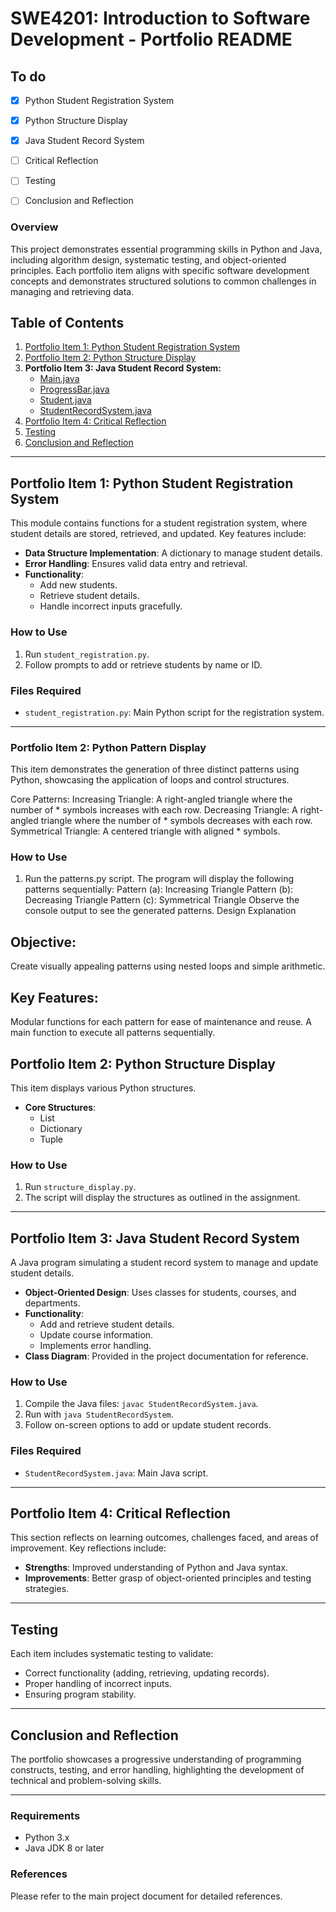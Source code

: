 # SWE4201: Introduction to Software Development - Portfolio README

## To do
* [x] Python Student Registration System

* [x] Python Structure Display

* [x] Java Student Record System

* [ ] Critical Reflection

* [ ] Testing

* [ ] Conclusion and Reflection

### Overview
This project demonstrates essential programming skills in Python and Java, including algorithm design, systematic testing, and object-oriented principles. Each portfolio item aligns with specific software development concepts and demonstrates structured solutions to common challenges in managing and retrieving data.

## Table of Contents
1. [Portfolio Item 1: Python Student Registration System](#portfolio-item-1)
2. [Portfolio Item 2: Python Structure Display](#portfolio-item-2)
3. **Portfolio Item 3: Java Student Record System:**
    - [Main.java](/APR24-SWE4201-Introduction-to-Software-Development/blob/main/Programs/Java/Main.java)
    - [ProgressBar.java](/APR24-SWE4201-Introduction-to-Software-Development/blob/main/Programs/Java/ProgressBar.java)
    - [Student.java]()
    - [StudentRecordSystem.java]()
4. [Portfolio Item 4: Critical Reflection](#portfolio-item-4)
5. [Testing](#testing)
6. [Conclusion and Reflection](#conclusion-and-reflection)

---

## Portfolio Item 1: Python Student Registration System
This module contains functions for a student registration system, where student details are stored, retrieved, and updated. Key features include:
- **Data Structure Implementation**: A dictionary to manage student details.
- **Error Handling**: Ensures valid data entry and retrieval.
- **Functionality**:
  - Add new students.
  - Retrieve student details.
  - Handle incorrect inputs gracefully.

### How to Use
1. Run `student_registration.py`.
2. Follow prompts to add or retrieve students by name or ID.

### Files Required
- `student_registration.py`: Main Python script for the registration system.

---

### Portfolio Item 2: Python Pattern Display
This item demonstrates the generation of three distinct patterns using Python, showcasing the application of loops and control structures.

Core Patterns:
Increasing Triangle: A right-angled triangle where the number of * symbols increases with each row.
Decreasing Triangle: A right-angled triangle where the number of * symbols decreases with each row.
Symmetrical Triangle: A centered triangle with aligned * symbols.

### How to Use
1. Run the patterns.py script.
The program will display the following patterns sequentially:
Pattern (a): Increasing Triangle
Pattern (b): Decreasing Triangle
Pattern (c): Symmetrical Triangle
Observe the console output to see the generated patterns.
Design Explanation

## Objective:
Create visually appealing patterns using nested loops and simple arithmetic.

## Key Features:
Modular functions for each pattern for ease of maintenance and reuse.
A main function to execute all patterns sequentially.

## Portfolio Item 2: Python Structure Display
This item displays various Python structures.
- **Core Structures**:
  - List
  - Dictionary
  - Tuple

### How to Use
1. Run `structure_display.py`.
2. The script will display the structures as outlined in the assignment.

---

## Portfolio Item 3: Java Student Record System
A Java program simulating a student record system to manage and update student details.
- **Object-Oriented Design**: Uses classes for students, courses, and departments.
- **Functionality**:
  - Add and retrieve student details.
  - Update course information.
  - Implements error handling.
- **Class Diagram**: Provided in the project documentation for reference.

### How to Use
1. Compile the Java files: `javac StudentRecordSystem.java`.
2. Run with `java StudentRecordSystem`.
3. Follow on-screen options to add or update student records.

### Files Required
- `StudentRecordSystem.java`: Main Java script.

---

## Portfolio Item 4: Critical Reflection
This section reflects on learning outcomes, challenges faced, and areas of improvement. Key reflections include:
- **Strengths**: Improved understanding of Python and Java syntax.
- **Improvements**: Better grasp of object-oriented principles and testing strategies.

---

## Testing
Each item includes systematic testing to validate:
- Correct functionality (adding, retrieving, updating records).
- Proper handling of incorrect inputs.
- Ensuring program stability.

---

## Conclusion and Reflection
The portfolio showcases a progressive understanding of programming constructs, testing, and error handling, highlighting the development of technical and problem-solving skills.

--- 

### Requirements
- Python 3.x
- Java JDK 8 or later

### References
Please refer to the main project document for detailed references.